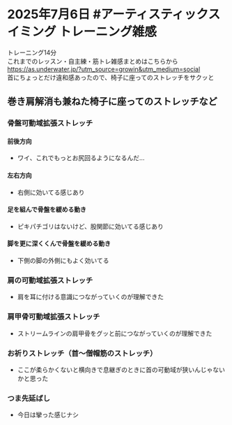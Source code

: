 # 2025年7月6日 #アーティスティックスイミング トレーニング雑感
トレーニング14分  
これまでのレッスン・自主練・筋トレ雑感まとめはこちらから  
https://as.underwater.jp/?utm_source=growin&utm_medium=social  
首にちょっとだけ違和感あったので、椅子に座ってのストレッチをサクッと  
## 巻き肩解消も兼ねた椅子に座ってのストレッチなど
### 骨盤可動域拡張ストレッチ
#### 前後方向
- ワイ、これでもっとお尻回るようになるんだ…
#### 左右方向
- 右側に効いてる感じあり
#### 足を組んで骨盤を緩める動き
- ピキパチゴリはないけど、股関節に効いてる感じあり
#### 脚を更に深くくんで骨盤を緩める動き
- 下側の脚の外側にもよく効いてる
### 肩の可動域拡張ストレッチ
- 肩を耳に付ける意識につながっていくのが理解できた
### 肩甲骨可動域拡張ストレッチ
- ストリームラインの肩甲骨をグッと前につながっていくのが理解できた
### お祈りストレッチ（首～僧帽筋のストレッチ）
- ここが柔らかくないと横向きで息継ぎのときに首の可動域が狭いんじゃないかと思った
### つま先延ばし
- 今日は攣った感じナシ
